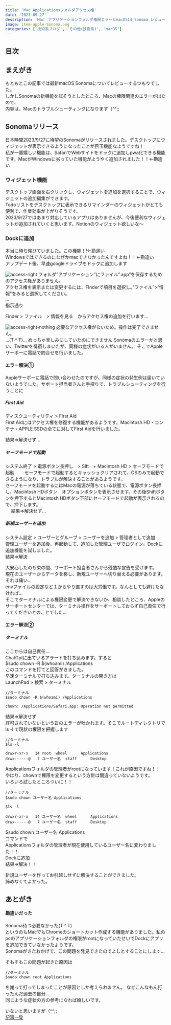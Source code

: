 ```yaml
---
title: 'Mac Applicationsフォルダアクセス権'
date: '2023-09-27'
description: 'Mac　アプリケーションフォルダ権限エラーとmacOS14 Sonoma レビュー'
image: item-apple-Sonoma.png
categories: ['技術系ブログ', 'その他(技術系)', 'macOS']
---
```

## 目次
## まえがき
もともとこの記事では最新macOS Sonomaについてレビューするつもりでした。  
しかしSonomaの新機能を試そうとしたところ、Macの権限関連のエラーが出たので、  
内容は、Macのトラブルシューティングになります（^^;;
## Sonomaリリース
日本時間2023/9/27に待望のSonomaがリリースされました。デスクトップにウィジェットが表示できるようになったことが目玉機能なようですね！  
私が一番嬉しい機能は、SafariでWebサイトをドックに追加しpwa化できる機能です。MacがWindowsに劣っていた機能がようやく追加されました！！←勘違い  
### ウィジェット機能
デスクトップ画面を右クリックし、ウィジェットを追加を選択することで、ウィジェットの追加編集ができます。  
Todoリストをデスクトップに表示できるリマインダーのウィジェットがとても便利で、作業効率が上がりそうです。  
2023/9/27ではあまり対応しているアプリはありませんが、今後便利なウィジェットが追加されていくと思います。Notionのウィジェット欲しいな〜

### Dockに追加
本当に待ち侘びていました。この機能！!←勘違い  
Windowsではできるのになぜかmacできなかったんですよね！！←勘違い  
アップデート後、早速googleドライブをドックに追加します

![access-right](/tech-others-macos-sonoma-access-right.png)
フォルダ”アプリケーション”にファイル”.app”を保存するためのアクセス権がありません。  
アクセス権を表示または変更するには、FInderで項目を選択し。”ファイル”>”情報”をみると選択してください。  
...  
指示通り


Finder > ファイル　> 情報を見る　からアクセス権の追加を行います...

![access-right-nothing](/tech-others-macos-sonoma-access-right-nothing.png)
必要なアクセス権がないため。操作は完了できません。  
...(T ^ T)...
めっちゃ楽しみにしていたのにできません
Sonomaのエラーかと思い、Twitterを徘徊しまいたが、同様の症状がいる人がいません。
そこでAppleサーポーに電話で問合せを行いました。

#### エラー解決①
Appleサーポーに電話で問い合わせたのですが、同様の症状の発生例は届いていないようでした。サポート担当者さんと手探りで、トラブルシューティングを行うことに  

##### First Aid  
ディスクユーティリティ > First Aid  
First Aidにはアクセス権を修復する機能があるようです。Macintosh HD・コンテナ・APPLE SSDの全てに対してFirst Aidを行いました。  

結果=>解決せず...　　
##### セーフモードで起動
システム終了 > 電源ボタン長押し　> Sift　+ Macintosh HD > セーフモードで起動　　
セーフモードで起動するとキャッシュクリアされて、OSのみで起動できるようになり、トラブルが解決することがあるようです。  
セーフモードを起動するにはMacの電源が落ちている状態で、電源ボタン長押し、Macintosh HDボタン　オプションボタンを表示させます。その後Shiftボタンを押下するとMacintosh HDボタン下部にセーフモードで起動が表示されるので、押下します。  
　
結果=>解決せず...  
##### 新規ユーザーを追加
システム設定 > ユーザーとグルーブ > ユーザーを追加 > 管理者として追加  
管理ユーザーを追加後、再起動して、追加した管理ユーザでログイン。Dockに追加機能を試しました。  
結果=>解決  

大安心したのも束の間、サーポート担当者さんから残酷な宣告を受けます。  
現在のユーザーからデータを移し、新規ユーザーへ切り替える必要があります。  
それは痛い...  
envファイルの設定など１からやり直すのは大労働です。なんとしても避けたなければ...  
そこでターミナルによる権限変更で解決できないか、相談したところ、Appleのサーポートセンターでは、ターミナル操作をサーポートしておらず自己責任で行ってくださいとのことでした...  

#### エラー解決②
##### ターミナル
ここからは自己責任...  
ChatGptに出ているアラートを打ち込みます。すると  
$sudo chown -R $(whoami) /Applications  
このコマンドを打てと回答がきました。  
早速ターミナルで打ち込みます。ターミナルの開き方は  
LaunchPad > 検索 > ターミナル  

```js[class="line-numbers"]
//ターミナル
$sudo chown -R $(whoami) /Applications

chown: /Applications/Safari.app: Operation not permitted
```

結果=>解決せず  
許可されていないという旨のエラーが吐かれます。そこでルートディレクトリでls -l で現状の権限を把握します　　

```js[class="line-numbers"]
//ターミナル
$ls -l

drwxr-xr-x   14 root  wheel      Applications
drwx------@   7 ユーザー名  staff      Desktop
```
Applicationsフォルダの管理者がrootになっています！これが原因ですね！！  
やはり、chownで権限を変更するという方針は間違っていないようです。  
いろいろ試したところついに！！  

```js[class="line-numbers"]
//ターミナル
$sudo chown ユーザー名 Applications

$ls -l

drwxr-xr-x   14 ユーザー名  wheel      Applications
drwx------@   7 ユーザー名  staff      Desktop
```
$sudo chown ユーザー名 Applications  
コマンドで  
Applicationsフォルダの管理者が現在使用しているユーザー名に変わりました！！  
Dockに追加  
結果=>解決！！

新規ユーザーを作ってお引越しせずに解決することができました。  
諦めなくてよかった。  

## あとがき
#### 勘違いだった


Sonoma待つ必要なかった(T ^ T)  
というのもMacでもChromeのショートカット作成する機能がありました。私のpcのアプリケーションフォルダの権限がrootになっていたせいでDockにアプリを追加できていなかったようです。  
Sonomaがきたおかげで、この問題を発見できたのでよしとすることにします...  

そもそもこの問題が起きた原因は  


```js[class="line-numbers"]
//ターミナル
$sudo chown root Applications
```
を謝って打ってしまったことが原因としか考えられません。  なぜこんなもん打ったんだ過去の自分...  
同じような症状の方の参考になれば嬉しいです。

いないと思いますが（^^;;  
[記事一覧](/)
